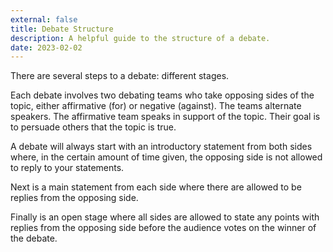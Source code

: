 ```yaml
---
external: false
title: Debate Structure
description: A helpful guide to the structure of a debate.
date: 2023-02-02
---
```


There are several steps to a debate: different stages.

Each debate involves two debating teams who take opposing sides of the topic, either affirmative (for) or negative (against). The teams alternate speakers. The affirmative team speaks in support of the topic. Their goal is to persuade others that the topic is true.


A debate will always start with an introductory statement from both sides where, in the certain amount of time given, the opposing side is not allowed to reply to your statements.

Next is a main statement from each side where there are allowed to be replies from the opposing side.

Finally is an open stage where all sides are allowed to state any points with replies from the opposing side before the audience votes on the winner of the debate. 